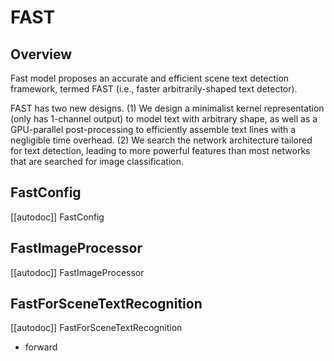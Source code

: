 <!--Copyright 2025 The HuggingFace Team. All rights reserved.

Licensed under the Apache License, Version 2.0 (the "License"); you may not use this file except in compliance with
the License. You may obtain a copy of the License at

http://www.apache.org/licenses/LICENSE-2.0

Unless required by applicable law or agreed to in writing, software distributed under the License is distributed on
an "AS IS" BASIS, WITHOUT WARRANTIES OR CONDITIONS OF ANY KIND, either express or implied. See the License for the
specific language governing permissions and limitations under the License.

⚠️ Note that this file is in Markdown but contain specific syntax for our doc-builder (similar to MDX) that may not be
rendered properly in your Markdown viewer.

-->

# FAST

## Overview

Fast model proposes an accurate and efficient scene text detection framework, termed FAST (i.e., faster 
arbitrarily-shaped text detector). 

FAST has two new designs. (1) We design a minimalist kernel representation (only has 1-channel output) to model text 
with arbitrary shape, as well as a GPU-parallel post-processing to efficiently assemble text lines with a negligible 
time overhead. (2) We search the network architecture tailored for text detection, leading to more powerful features 
than most networks that are searched for image classification.

## FastConfig

[[autodoc]] FastConfig

## FastImageProcessor

[[autodoc]] FastImageProcessor

## FastForSceneTextRecognition

[[autodoc]] FastForSceneTextRecognition
- forward
